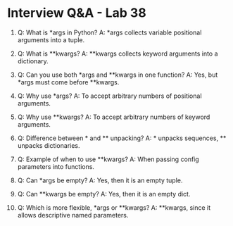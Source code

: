 # Interview Q&A - Lab 38

1. Q: What is *args in Python?
   A: *args collects variable positional arguments into a tuple.

2. Q: What is **kwargs?
   A: **kwargs collects keyword arguments into a dictionary.

3. Q: Can you use both *args and **kwargs in one function?
   A: Yes, but *args must come before **kwargs.

4. Q: Why use *args?
   A: To accept arbitrary numbers of positional arguments.

5. Q: Why use **kwargs?
   A: To accept arbitrary numbers of keyword arguments.

6. Q: Difference between * and ** unpacking?
   A: * unpacks sequences, ** unpacks dictionaries.

7. Q: Example of when to use **kwargs?
   A: When passing config parameters into functions.

8. Q: Can *args be empty?
   A: Yes, then it is an empty tuple.

9. Q: Can **kwargs be empty?
   A: Yes, then it is an empty dict.

10. Q: Which is more flexible, *args or **kwargs?
    A: **kwargs, since it allows descriptive named parameters.
